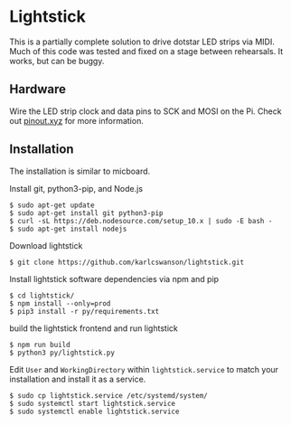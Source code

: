 # Lightstick
This is a partially complete solution to drive dotstar LED strips via MIDI.  Much of this code was tested and fixed on a stage between rehearsals.  It works, but can be buggy.

## Hardware
Wire the LED strip clock and data pins to SCK and MOSI on the Pi.  Check out [pinout.xyz](https://pinout.xyz) for more information.

## Installation
The installation is similar to micboard.


Install git, python3-pip, and Node.js
```
$ sudo apt-get update
$ sudo apt-get install git python3-pip
$ curl -sL https://deb.nodesource.com/setup_10.x | sudo -E bash -
$ sudo apt-get install nodejs
```

Download lightstick
```
$ git clone https://github.com/karlcswanson/lightstick.git
```

Install lightstick software dependencies via npm and pip
```
$ cd lightstick/
$ npm install --only=prod
$ pip3 install -r py/requirements.txt
```

build the lightstick frontend and run lightstick
```
$ npm run build
$ python3 py/lightstick.py
```

Edit `User` and `WorkingDirectory` within `lightstick.service` to match your installation and install it as a service.
```
$ sudo cp lightstick.service /etc/systemd/system/
$ sudo systemctl start lightstick.service
$ sudo systemctl enable lightstick.service
```
